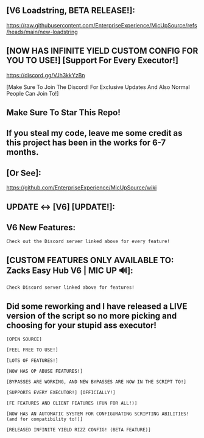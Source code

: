 ## [V6 Loadstring, BETA RELEASE!]:
https://raw.githubusercontent.com/EnterpriseExperience/MicUpSource/refs/heads/main/new-loadstring
## [NOW HAS INFINITE YIELD CUSTOM CONFIG FOR YOU TO USE!] [Support For Every Executor!]

https://discord.gg/VJh3kkYzBn

[Make Sure To Join The Discord! For Exclusive Updates And Also Normal People Can Join To!]

## Make Sure To Star This Repo!

## If you steal my code, leave me some credit as this project has been in the works for 6-7 months.

## [Or See]:
https://github.com/EnterpriseExperience/MicUpSource/wiki

## UPDATE <-> [V6] [UPDATE!]:

## V6 New Features:
`Check out the Discord server linked above for every feature!`

## [CUSTOM FEATURES ONLY AVAILABLE TO: Zacks Easy Hub V6 | MIC UP 🔊]:
`Check Discord server linked above for features!`


## Did some reworking and I have released a LIVE version of the script so no more picking and choosing for your stupid ass executor!

`[OPEN SOURCE]`

`[FEEL FREE TO USE!]`

`[LOTS OF FEATURES!]`

`[NOW HAS OP ABUSE FEATURES!]`

`[BYPASSES ARE WORKING, AND NEW BYPASSES ARE NOW IN THE SCRIPT TO!]`

`[SUPPORTS EVERY EXECUTOR!] [OFFICIALLY!]`

`[FE FEATURES AND CLIENT FEATURES (FUN FOR ALL!)]`

`[NOW HAS AN AUTOMATIC SYSTEM FOR CONFIGURATING SCRIPTING ABILITIES! (and for compatibility to!)]`

`[RELEASED INFINITE YIELD RIZZ CONFIG! (BETA FEATURE)]`
